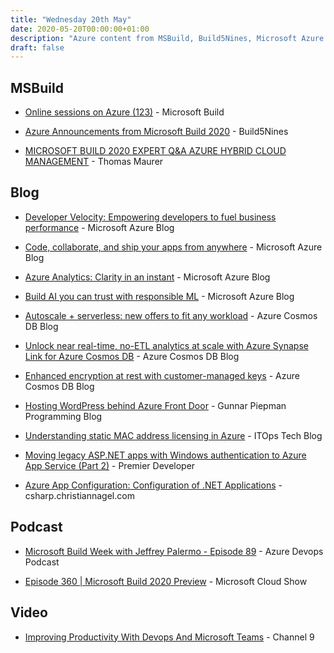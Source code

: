 ```yaml
---
title: "Wednesday 20th May"
date: 2020-05-20T00:00:00+01:00
description: "Azure content from MSBuild, Build5Nines, Microsoft Azure Blog, Azure Cosmos DB Blog, Gunnar Piepman Programming Blog, ITOps Tech Blog, Premier Developer, csharp.christiannagel.com, Azure Devops Podcast, Microsoft Cloud Show, Channel 9"
draft: false
---
```


## MSBuild

* [Online sessions on Azure (123)](https://mybuild.microsoft.com/sessions?s=%257B%2522name%2522%253A%2522translate.refine.label.sort.relevance%2522%252C%2522type%2522%253A0%257D&t=%257B%2522from%2522%253A%25222020-05-20T00%253A00%253A00%252B01%253A00%2522%252C%2522to%2522%253A%25222020-05-20T23%253A59%253A00%252B01%253A00%2522%257D&q=Azure%2520SQL#top-anchor) - Microsoft Build

* [Azure Announcements from Microsoft Build 2020](https://build5nines.com/azure-announcements-from-microsoft-build-2020/) - Build5Nines

* [MICROSOFT BUILD 2020 EXPERT Q&A AZURE HYBRID CLOUD MANAGEMENT](https://www.thomasmaurer.ch/2020/05/microsoft-build-2020-expert-qa-azure-hybrid-cloud-management/) - Thomas Maurer

## Blog

* [Developer Velocity: Empowering developers to fuel business performance](https://azure.microsoft.com/en-gb/blog/developer-velocity-empowering-developers-to-fuel-business-performance/) - Microsoft Azure Blog

* [Code, collaborate, and ship your apps from anywhere](https://azure.microsoft.com/en-gb/blog/code-collaborate-and-ship-your-apps-from-anywhere/) - Microsoft Azure Blog

* [Azure Analytics: Clarity in an instant](https://azure.microsoft.com/en-gb/blog/azure-analytics-clarity-in-an-instant/) - Microsoft Azure Blog

* [Build AI you can trust with responsible ML](https://azure.microsoft.com/en-gb/blog/build-ai-you-can-trust-with-responsible-ml/) - Microsoft Azure Blog

* [Autoscale + serverless: new offers to fit any workload](https://devblogs.microsoft.com/cosmosdb/autoscale-serverless-offers/) - Azure Cosmos DB Blog

* [Unlock near real-time, no-ETL analytics at scale with Azure Synapse Link for Azure Cosmos DB](https://devblogs.microsoft.com/cosmosdb/announce-azure-synapse-link-no-etl-analytics/) - Azure Cosmos DB Blog

* [Enhanced encryption at rest with customer-managed keys](https://devblogs.microsoft.com/cosmosdb/customer-managed-keys-encryption/) - Azure Cosmos DB Blog

* [Hosting WordPress behind Azure Front Door](https://gunnarpeipman.com/wordpress-azure-front-door/) - Gunnar Piepman Programming Blog

* [Understanding static MAC address licensing in Azure](https://techcommunity.microsoft.com/t5/itops-talk-blog/understanding-static-mac-address-licensing-in-azure/ba-p/1386187) - ITOps Tech Blog

* [Moving legacy ASP.NET apps with Windows authentication to Azure App Service (Part 2)](https://devblogs.microsoft.com/premier-developer/moving-legacy-asp-net-apps-with-windows-authentication-to-azure-app-service-part-2/) - Premier Developer

* [Azure App Configuration: Configuration of .NET Applications](https://csharp.christiannagel.com/2020/05/19/azureappconfiguration/) - csharp.christiannagel.com

## Podcast

* [Microsoft Build Week with Jeffrey Palermo - Episode 89](http://azuredevopspodcast.clear-measure.com/microsoft-build-week-with-jeffrey-palermo-episode-89) - Azure Devops Podcast

* [Episode 360 | Microsoft Build 2020 Preview](https://www.microsoftcloudshow.com/podcast/Episodes/360-microsoft-build-2020-preview/?utm_source=feedburner&utm_medium=feed&utm_campaign=Feed%3A+microsoftcloudshowepisodes+%28Microsoft+Cloud+Show+Episodes%29) - Microsoft Cloud Show

## Video

* [Improving Productivity With Devops And Microsoft Teams](https://channel9.msdn.com/Shows/DevOps-Lab/Improving-Productivity-With-Devops-And-Microsoft-Teams) - Channel 9

